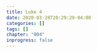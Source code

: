 ```yaml
---
title: Luke 4
date: 2020-03-28T20:29:29-04:00
categories: []
tags: []
chapter: "004"
inprogress: false
---
```


